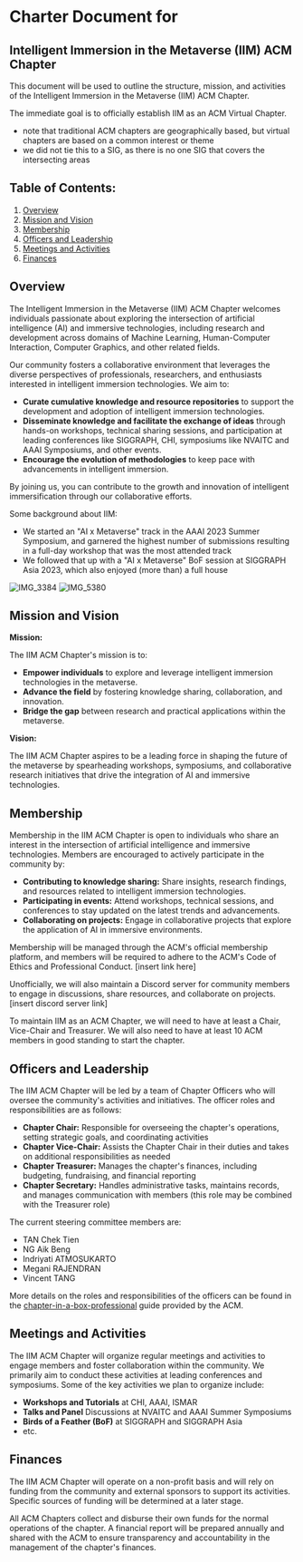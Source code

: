 # Charter Document for 
## Intelligent Immersion in the Metaverse (IIM) ACM Chapter

This document will be used to outline the structure, mission, and activities of the Intelligent Immersion in the Metaverse (IIM) ACM Chapter.

The immediate goal is to officially establish IIM as an ACM Virtual Chapter.
- note that traditional ACM chapters are geographically based, but virtual chapters are based on a common interest or theme
- we did not tie this to a SIG, as there is no one SIG that covers the intersecting areas

## Table of Contents:

1. [Overview](#Overview)
2. [Mission and Vision](#Mission-and-Vision)
3. [Membership](#Membership)
4. [Officers and Leadership](#Officers-and-Leadership)
5. [Meetings and Activities](#Meetings-and-Activities)
6. [Finances](#Finances)

## Overview

The Intelligent Immersion in the Metaverse (IIM) ACM Chapter welcomes individuals passionate about exploring the intersection of artificial intelligence (AI) and immersive technologies, including research and development across domains of Machine Learning, Human-Computer Interaction, Computer Graphics, and other related fields.

Our community fosters a collaborative environment that leverages the diverse perspectives of professionals, researchers, and enthusiasts interested in intelligent immersion technologies. We aim to:

* **Curate cumulative knowledge and resource repositories** to support the development and adoption of intelligent immersion technologies.
* **Disseminate knowledge and facilitate the exchange of ideas** through hands-on workshops, technical sharing sessions, and participation at leading conferences like SIGGRAPH, CHI, symposiums like NVAITC and AAAI Symposiums, and other events.
* **Encourage the evolution of methodologies** to keep pace with advancements in intelligent immersion.

By joining us, you can contribute to the growth and innovation of intelligent immersification through our collaborative efforts.

Some background about IIM:
- We started an "AI x Metaverse" track in the AAAI 2023 Summer Symposium, and garnered the highest number of submissions resulting in a full-day workshop that was the most attended track
- We followed that up with a "AI x Metaverse" BoF session at SIGGRAPH Asia 2023, which also enjoyed (more than) a full house

![IMG_3384](https://github.com/humaien/iim/assets/3528274/78c536bd-1fca-496c-9607-49853d2830f0)
![IMG_5380](https://github.com/humaien/iim/assets/3528274/859e1ba2-c30c-4653-857f-e28b901bbf35)

## Mission and Vision

**Mission:**

The IIM ACM Chapter's mission is to:

* **Empower individuals** to explore and leverage intelligent immersion technologies in the metaverse.
* **Advance the field** by fostering knowledge sharing, collaboration, and innovation.
* **Bridge the gap** between research and practical applications within the metaverse.

**Vision:**

The IIM ACM Chapter aspires to be a leading force in shaping the future of the metaverse by spearheading workshops, symposiums, and collaborative research initiatives that drive the integration of AI and immersive technologies.

## Membership

Membership in the IIM ACM Chapter is open to individuals who share an interest in the intersection of artificial intelligence and immersive technologies. Members are encouraged to actively participate in the community by:

* **Contributing to knowledge sharing:** Share insights, research findings, and resources related to intelligent immersion technologies.
* **Participating in events:** Attend workshops, technical sessions, and conferences to stay updated on the latest trends and advancements.
* **Collaborating on projects:** Engage in collaborative projects that explore the application of AI in immersive environments.

Membership will be managed through the ACM's official membership platform, and members will be required to adhere to the ACM's Code of Ethics and Professional Conduct.
[insert link here]

Unofficially, we will also maintain a Discord server for community members to engage in discussions, share resources, and collaborate on projects.
[insert discord server link]

To maintain IIM as an ACM Chapter, we will need to have at least a Chair, Vice-Chair and Treasurer. We will also need to have at least 10 ACM members in good standing to start the chapter.

## Officers and Leadership

The IIM ACM Chapter will be led by a team of Chapter Officers who will oversee the community's activities and initiatives. The officer roles and responsibilities are as follows:
- **Chapter Chair:** Responsible for overseeing the chapter's operations, setting strategic goals, and coordinating activities
- **Chapter Vice-Chair:** Assists the Chapter Chair in their duties and takes on additional responsibilities as needed
- **Chapter Treasurer:** Manages the chapter's finances, including budgeting, fundraising, and financial reporting
- **Chapter Secretary:** Handles administrative tasks, maintains records, and manages communication with members (this role may be combined with the Treasurer role)

The current steering committee members are:
- TAN Chek Tien
- NG Aik Beng
- Indriyati ATMOSUKARTO
- Megani RAJENDRAN
- Vincent TANG

More details on the roles and responsibilities of the officers can be found in the [chapter-in-a-box-professional](https://www.acm.org/binaries/content/assets/chapters/chapter-in-a-box-professional.pdf) guide provided by the ACM.

## Meetings and Activities

The IIM ACM Chapter will organize regular meetings and activities to engage members and foster collaboration within the community. We primarily aim to conduct these activities at leading conferences and symposiums. Some of the key activities we plan to organize include:

- **Workshops and Tutorials** at CHI, AAAI, ISMAR
- **Talks and Panel** Discussions at NVAITC and AAAI Summer Symposiums
- **Birds of a Feather (BoF)** at SIGGRAPH and SIGGRAPH Asia
- etc.

## Finances

The IIM ACM Chapter will operate on a non-profit basis and will rely on funding from the community and external sponsors to support its activities. Specific sources of funding will be determined at a later stage.

All ACM Chapters collect and disburse their own funds for the normal operations of the chapter. A financial report will be prepared annually and shared with the ACM to ensure transparency and accountability in the management of the chapter's finances.
